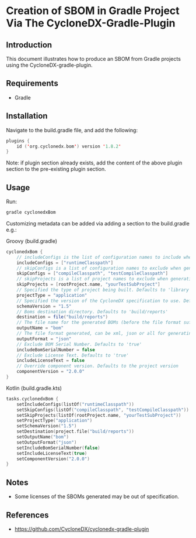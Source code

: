 # Creation of SBOM in Gradle Project Via The CycloneDX-Gradle-Plugin


## Introduction

This document illustrates how to produce an SBOM from Gradle projects using the CycloneDX-gradle-plugin.

## Requirements

* Gradle

## Installation

Navigate to the build.gradle file, and add the following:

```kotlin
plugins {
    id ('org.cyclonedx.bom') version '1.8.2'
}
```

Note: if plugin section already exists, add the content of the above plugin section to the pre-existing plugin section.

## Usage

Run:

```bash
gradle cyclonedxBom
```

Customizing metadata can be added via adding a section to the build.gradle e.g.:

Groovy (build.gradle)

```groovy
cyclonedxBom {
    // includeConfigs is the list of configuration names to include when generating the BOM (leave empty to include every configuration), regex is supported
    includeConfigs = ["runtimeClasspath"]
    // skipConfigs is a list of configuration names to exclude when generating the BOM, regex is supported
    skipConfigs = ["compileClasspath", "testCompileClasspath"]
    // skipProjects is a list of project names to exclude when generating the BOM
    skipProjects = [rootProject.name, "yourTestSubProject"]
    // Specified the type of project being built. Defaults to 'library'
    projectType = "application"
    // Specified the version of the CycloneDX specification to use. Defaults to '1.5'
    schemaVersion = "1.5"
    // Boms destination directory. Defaults to 'build/reports'
    destination = file("build/reports")
    // The file name for the generated BOMs (before the file format suffix). Defaults to 'bom'
    outputName = "bom"
    // The file format generated, can be xml, json or all for generating both. Defaults to 'all'
    outputFormat = "json"
    // Exclude BOM Serial Number. Defaults to 'true'
    includeBomSerialNumber = false
    // Exclude License Text. Defaults to 'true'
    includeLicenseText = false
    // Override component version. Defaults to the project version
    componentVersion = "2.0.0"
}
```
Kotlin (build.gradle.kts)

```kotlin
tasks.cyclonedxBom {
    setIncludeConfigs(listOf("runtimeClasspath"))
    setSkipConfigs(listOf("compileClasspath", "testCompileClasspath"))
    setSkipProjects(listOf(rootProject.name, "yourTestSubProject"))
    setProjectType("application")
    setSchemaVersion("1.5")
    setDestination(project.file("build/reports"))
    setOutputName("bom")
    setOutputFormat("json")
    setIncludeBomSerialNumber(false)
    setIncludeLicenseText(true)
    setComponentVersion("2.0.0")
}
```

## Notes

* Some licenses of the SBOMs generated may be out of specification.

## References

* https://github.com/CycloneDX/cyclonedx-gradle-plugin

